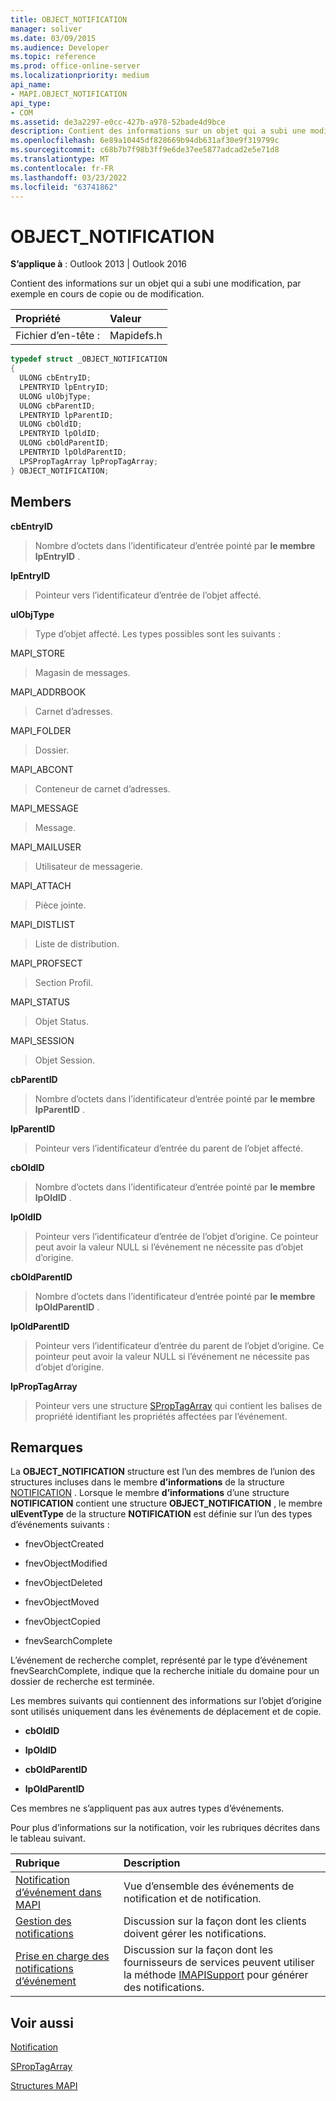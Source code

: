 ```yaml
---
title: OBJECT_NOTIFICATION
manager: soliver
ms.date: 03/09/2015
ms.audience: Developer
ms.topic: reference
ms.prod: office-online-server
ms.localizationpriority: medium
api_name:
- MAPI.OBJECT_NOTIFICATION
api_type:
- COM
ms.assetid: de3a2297-e0cc-427b-a978-52bade4d9bce
description: Contient des informations sur un objet qui a subi une modification, par exemple en cours de copie ou de modification.
ms.openlocfilehash: 6e89a10445df828669b94db631af30e9f319799c
ms.sourcegitcommit: c68b7b7f98b3ff9e6de37ee5877adcad2e5e71d8
ms.translationtype: MT
ms.contentlocale: fr-FR
ms.lasthandoff: 03/23/2022
ms.locfileid: "63741862"
---
```

# <a name="object_notification"></a>OBJECT_NOTIFICATION

  
  
**S’applique à** : Outlook 2013 | Outlook 2016 
  
Contient des informations sur un objet qui a subi une modification, par exemple en cours de copie ou de modification.
  
|Propriété |Valeur |
|:-----|:-----|
|Fichier d’en-tête :  <br/> |Mapidefs.h  <br/> |
   
```cpp
typedef struct _OBJECT_NOTIFICATION
{
  ULONG cbEntryID;
  LPENTRYID lpEntryID;
  ULONG ulObjType;
  ULONG cbParentID;
  LPENTRYID lpParentID;
  ULONG cbOldID;
  LPENTRYID lpOldID;
  ULONG cbOldParentID;
  LPENTRYID lpOldParentID;
  LPSPropTagArray lpPropTagArray;
} OBJECT_NOTIFICATION;

```

## <a name="members"></a>Members

 **cbEntryID**
  
> Nombre d’octets dans l’identificateur d’entrée pointé par **le membre lpEntryID** . 
    
 **lpEntryID**
  
> Pointeur vers l’identificateur d’entrée de l’objet affecté.
    
 **ulObjType**
  
> Type d’objet affecté. Les types possibles sont les suivants :
    
MAPI_STORE 
  
> Magasin de messages. 
    
MAPI_ADDRBOOK 
  
> Carnet d’adresses. 
    
MAPI_FOLDER 
  
> Dossier.
    
MAPI_ABCONT 
  
> Conteneur de carnet d’adresses.
    
MAPI_MESSAGE 
  
> Message.
    
MAPI_MAILUSER 
  
> Utilisateur de messagerie.
    
MAPI_ATTACH 
  
> Pièce jointe.
    
MAPI_DISTLIST 
  
> Liste de distribution.
    
MAPI_PROFSECT 
  
> Section Profil.
    
MAPI_STATUS 
  
> Objet Status.
    
MAPI_SESSION 
  
> Objet Session.
    
 **cbParentID**
  
> Nombre d’octets dans l’identificateur d’entrée pointé par **le membre lpParentID** . 
    
 **lpParentID**
  
> Pointeur vers l’identificateur d’entrée du parent de l’objet affecté.
    
 **cbOldID**
  
> Nombre d’octets dans l’identificateur d’entrée pointé par **le membre lpOldID** . 
    
 **lpOldID**
  
> Pointeur vers l’identificateur d’entrée de l’objet d’origine. Ce pointeur peut avoir la valeur NULL si l’événement ne nécessite pas d’objet d’origine.
    
 **cbOldParentID**
  
> Nombre d’octets dans l’identificateur d’entrée pointé par **le membre lpOldParentID** . 
    
 **lpOldParentID**
  
> Pointeur vers l’identificateur d’entrée du parent de l’objet d’origine. Ce pointeur peut avoir la valeur NULL si l’événement ne nécessite pas d’objet d’origine.
    
 **lpPropTagArray**
  
> Pointeur vers une structure [SPropTagArray](sproptagarray.md) qui contient les balises de propriété identifiant les propriétés affectées par l’événement. 
    
## <a name="remarks"></a>Remarques

La **OBJECT_NOTIFICATION** structure est l’un des membres de l’union des structures incluses dans le membre **d’informations** de la structure [NOTIFICATION](notification.md) . Lorsque le membre **d’informations** d’une structure **NOTIFICATION** contient une structure **OBJECT_NOTIFICATION** , le membre **ulEventType** de la structure **NOTIFICATION** est définie sur l’un des types d’événements suivants : 
  
- fnevObjectCreated
    
- fnevObjectModified
    
- fnevObjectDeleted
    
- fnevObjectMoved
    
- fnevObjectCopied
    
- fnevSearchComplete
    
L’événement de recherche complet, représenté par le type d’événement fnevSearchComplete, indique que la recherche initiale du domaine pour un dossier de recherche est terminée.
  
Les membres suivants qui contiennent des informations sur l’objet d’origine sont utilisés uniquement dans les événements de déplacement et de copie. 
  
- **cbOldID**
    
- **lpOldID**
    
- **cbOldParentID**
    
- **lpOldParentID**
    
Ces membres ne s’appliquent pas aux autres types d’événements.
  
Pour plus d’informations sur la notification, voir les rubriques décrites dans le tableau suivant.
  
|**Rubrique**|**Description**|
|:-----|:-----|
|[Notification d’événement dans MAPI](event-notification-in-mapi.md) <br/> |Vue d’ensemble des événements de notification et de notification. |
|[Gestion des notifications](handling-notifications.md) <br/> |Discussion sur la façon dont les clients doivent gérer les notifications. |
|[Prise en charge des notifications d’événement](supporting-event-notification.md) <br/> |Discussion sur la façon dont les fournisseurs de services peuvent utiliser la méthode [IMAPISupport](imapisupportiunknown.md) pour générer des notifications. |
   
## <a name="see-also"></a>Voir aussi



[Notification](notification.md)
  
[SPropTagArray](sproptagarray.md)


[Structures MAPI](mapi-structures.md)

